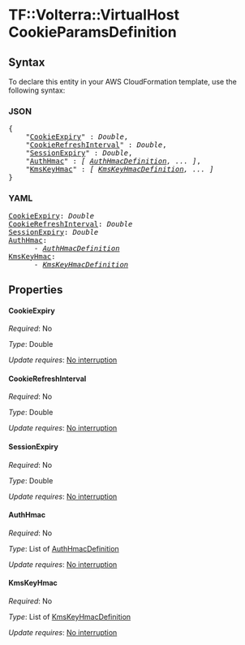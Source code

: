 # TF::Volterra::VirtualHost CookieParamsDefinition

## Syntax

To declare this entity in your AWS CloudFormation template, use the following syntax:

### JSON

<pre>
{
    "<a href="#cookieexpiry" title="CookieExpiry">CookieExpiry</a>" : <i>Double</i>,
    "<a href="#cookierefreshinterval" title="CookieRefreshInterval">CookieRefreshInterval</a>" : <i>Double</i>,
    "<a href="#sessionexpiry" title="SessionExpiry">SessionExpiry</a>" : <i>Double</i>,
    "<a href="#authhmac" title="AuthHmac">AuthHmac</a>" : <i>[ <a href="authhmacdefinition.md">AuthHmacDefinition</a>, ... ]</i>,
    "<a href="#kmskeyhmac" title="KmsKeyHmac">KmsKeyHmac</a>" : <i>[ <a href="kmskeyhmacdefinition.md">KmsKeyHmacDefinition</a>, ... ]</i>
}
</pre>

### YAML

<pre>
<a href="#cookieexpiry" title="CookieExpiry">CookieExpiry</a>: <i>Double</i>
<a href="#cookierefreshinterval" title="CookieRefreshInterval">CookieRefreshInterval</a>: <i>Double</i>
<a href="#sessionexpiry" title="SessionExpiry">SessionExpiry</a>: <i>Double</i>
<a href="#authhmac" title="AuthHmac">AuthHmac</a>: <i>
      - <a href="authhmacdefinition.md">AuthHmacDefinition</a></i>
<a href="#kmskeyhmac" title="KmsKeyHmac">KmsKeyHmac</a>: <i>
      - <a href="kmskeyhmacdefinition.md">KmsKeyHmacDefinition</a></i>
</pre>

## Properties

#### CookieExpiry

_Required_: No

_Type_: Double

_Update requires_: [No interruption](https://docs.aws.amazon.com/AWSCloudFormation/latest/UserGuide/using-cfn-updating-stacks-update-behaviors.html#update-no-interrupt)

#### CookieRefreshInterval

_Required_: No

_Type_: Double

_Update requires_: [No interruption](https://docs.aws.amazon.com/AWSCloudFormation/latest/UserGuide/using-cfn-updating-stacks-update-behaviors.html#update-no-interrupt)

#### SessionExpiry

_Required_: No

_Type_: Double

_Update requires_: [No interruption](https://docs.aws.amazon.com/AWSCloudFormation/latest/UserGuide/using-cfn-updating-stacks-update-behaviors.html#update-no-interrupt)

#### AuthHmac

_Required_: No

_Type_: List of <a href="authhmacdefinition.md">AuthHmacDefinition</a>

_Update requires_: [No interruption](https://docs.aws.amazon.com/AWSCloudFormation/latest/UserGuide/using-cfn-updating-stacks-update-behaviors.html#update-no-interrupt)

#### KmsKeyHmac

_Required_: No

_Type_: List of <a href="kmskeyhmacdefinition.md">KmsKeyHmacDefinition</a>

_Update requires_: [No interruption](https://docs.aws.amazon.com/AWSCloudFormation/latest/UserGuide/using-cfn-updating-stacks-update-behaviors.html#update-no-interrupt)

